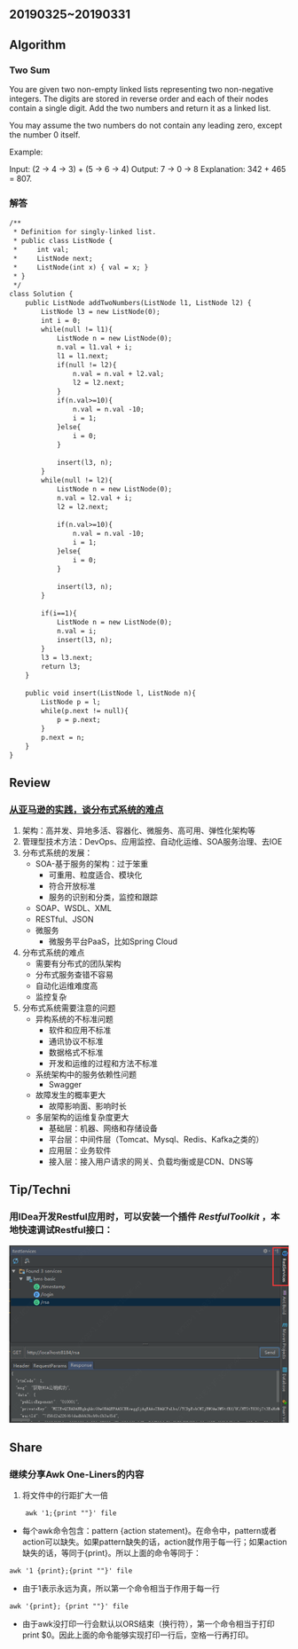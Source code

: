 ## 20190325~20190331
## Algorithm
### Two Sum
You are given two non-empty linked lists representing two non-negative integers. The digits are stored in reverse order and each of their nodes contain a single digit. Add the two numbers and return it as a linked list.

You may assume the two numbers do not contain any leading zero, except the number 0 itself.

Example:

Input: (2 -> 4 -> 3) + (5 -> 6 -> 4)
Output: 7 -> 0 -> 8
Explanation: 342 + 465 = 807.
### 解答
```
/**
 * Definition for singly-linked list.
 * public class ListNode {
 *     int val;
 *     ListNode next;
 *     ListNode(int x) { val = x; }
 * }
 */
class Solution {
    public ListNode addTwoNumbers(ListNode l1, ListNode l2) {
        ListNode l3 = new ListNode(0);
        int i = 0;
        while(null != l1){
            ListNode n = new ListNode(0);
            n.val = l1.val + i;
            l1 = l1.next;
            if(null != l2){
                n.val = n.val + l2.val;
                l2 = l2.next;
            }
            if(n.val>=10){
                n.val = n.val -10;
                i = 1;
            }else{
                i = 0;
            }
            
            insert(l3, n);           
        }
        while(null != l2){
            ListNode n = new ListNode(0);
            n.val = l2.val + i;
            l2 = l2.next;
            
            if(n.val>=10){
                n.val = n.val -10;
                i = 1;
            }else{
                i = 0;
            }
            
            insert(l3, n);      
        }
        
        if(i==1){
            ListNode n = new ListNode(0);
            n.val = i;
            insert(l3, n);     
        }
        l3 = l3.next;
        return l3;
    }
    
    public void insert(ListNode l, ListNode n){
        ListNode p = l;
        while(p.next != null){
            p = p.next;
        }
        p.next = n;
    }
}
```
## Review
### [从亚马逊的实践，谈分布式系统的难点](https://time.geekbang.org/column/article/1505)
1. 架构：高并发、异地多活、容器化、微服务、高可用、弹性化架构等
2. 管理型技术方法：DevOps、应用监控、自动化运维、SOA服务治理、去IOE
3. 分布式系统的发展：
   * SOA-基于服务的架构：过于笨重
      * 可重用、粒度适合、模块化
      * 符合开放标准
      * 服务的识别和分类，监控和跟踪
   * SOAP、WSDL、XML
   * RESTful、JSON
   * 微服务
      * 微服务平台PaaS，比如Spring Cloud
4. 分布式系统的难点
   * 需要有分布式的团队架构
   * 分布式服务查错不容易
   * 自动化运维难度高
   * 监控复杂
5. 分布式系统需要注意的问题
   * 异构系统的不标准问题
      * 软件和应用不标准
      * 通讯协议不标准
      * 数据格式不标准
      * 开发和运维的过程和方法不标准
   * 系统架构中的服务依赖性问题
      * Swagger
   * 故障发生的概率更大
      * 故障影响面、影响时长
   * 多层架构的运维复杂度更大
      * 基础层：机器、网络和存储设备
      * 平台层：中间件层（Tomcat、Mysql、Redis、Kafka之类的）
      * 应用层：业务软件
      * 接入层：接入用户请求的网关、负载均衡或是CDN、DNS等
## Tip/Techni
### 用IDea开发Restful应用时，可以安装一个插件 ***RestfulToolkit*** ，本地快速调试Restful接口：
![RestfulToolkit工具截图](/static/3.png)
## Share
### 继续分享Awk One-Liners的内容
1. 将文件中的行距扩大一倍
```
    awk '1;{print ""}' file
```
   * 每个awk命令包含：pattern {action statement}。在命令中，pattern或者action可以缺失。如果pattern缺失的话，action就作用于每一行；如果action缺失的话，等同于{print}。所以上面的命令等同于：   
   ```
   awk '1 {print};{print ""}' file
   ```
   * 由于1表示永远为真，所以第一个命令相当于作用于每一行
   ```
   awk '{print}; {print ""}' file
   ```
   * 由于awk没打印一行会默认以ORS结束（换行符），第一个命令相当于打印print $0。因此上面的命令能够实现打印一行后，空格一行再打印。